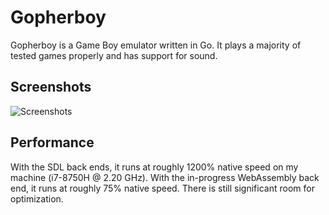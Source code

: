 # Gopherboy

Gopherboy is a Game Boy emulator written in Go. It plays a majority of tested
games properly and has support for sound.

## Screenshots

![Screenshots][screenshots]

## Performance

With the SDL back ends, it runs at roughly 1200% native speed on my machine
(i7-8750H @ 2.20 GHz). With the in-progress WebAssembly back end, it runs at
roughly 75% native speed. There is still significant room for optimization.

[screenshots]: https://i.imgur.com/UlDcNVC.png
